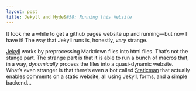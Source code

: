 ```yaml
---
layout: post
title: Jekyll and Hyde&#58; Running this Website
---
```


It took me a while to get a github pages website up and running—but now I have it! The way that Jekyll runs is, honestly, *very* strange.

[Jekyll](https://jekyllrb.com/) works by preprocessing Markdown files into html files. That’s not the stange part. The strange part is that it is able to run a bunch of macros that, in a way, *dynamically* process the files into a quasi-dynamic website. What’s even stranger is that there’s even a bot called [Staticman](https://staticman.net/) that actually enables comments on a static website, all using Jekyll, forms, and a simple backend…